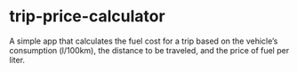 # trip-price-calculator
A simple app that calculates the fuel cost for a trip based on the vehicle’s consumption (l/100km), the distance to be traveled, and the price of fuel per liter.
